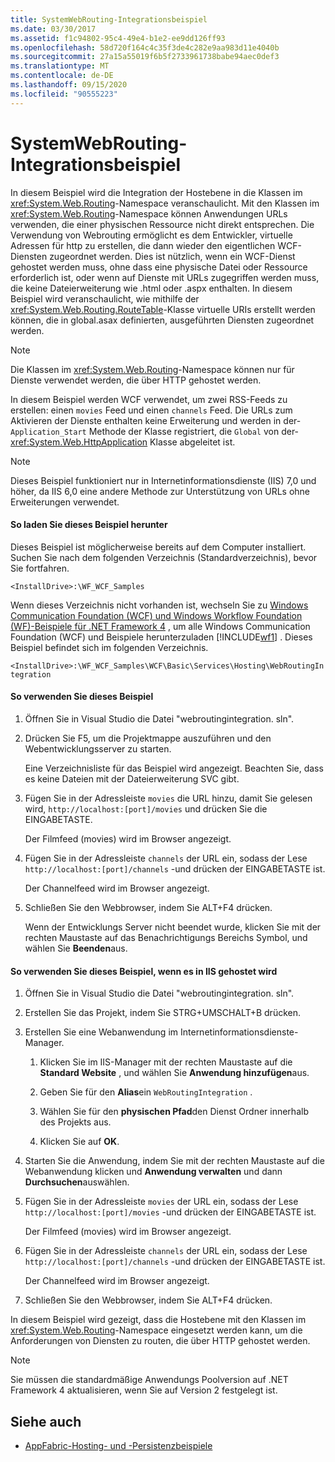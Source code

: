 ```yaml
---
title: SystemWebRouting-Integrationsbeispiel
ms.date: 03/30/2017
ms.assetid: f1c94802-95c4-49e4-b1e2-ee9dd126ff93
ms.openlocfilehash: 58d720f164c4c35f3de4c282e9aa983d11e4040b
ms.sourcegitcommit: 27a15a55019f6b5f2733961738babe94aec0def3
ms.translationtype: MT
ms.contentlocale: de-DE
ms.lasthandoff: 09/15/2020
ms.locfileid: "90555223"
---
```

# <a name="systemwebrouting-integration-sample"></a>SystemWebRouting-Integrationsbeispiel
In diesem Beispiel wird die Integration der Hostebene in die Klassen im <xref:System.Web.Routing>-Namespace veranschaulicht. Mit den Klassen im <xref:System.Web.Routing>-Namespace können Anwendungen URLs verwenden, die einer physischen Ressource nicht direkt entsprechen. Die Verwendung von Webrouting ermöglicht es dem Entwickler, virtuelle Adressen für http zu erstellen, die dann wieder den eigentlichen WCF-Diensten zugeordnet werden. Dies ist nützlich, wenn ein WCF-Dienst gehostet werden muss, ohne dass eine physische Datei oder Ressource erforderlich ist, oder wenn auf Dienste mit URLs zugegriffen werden muss, die keine Dateierweiterung wie .html oder .aspx enthalten. In diesem Beispiel wird veranschaulicht, wie mithilfe der <xref:System.Web.Routing.RouteTable>-Klasse virtuelle URIs erstellt werden können, die in global.asax definierten, ausgeführten Diensten zugeordnet werden.

> [!NOTE]
> Die Klassen im <xref:System.Web.Routing>-Namespace können nur für Dienste verwendet werden, die über HTTP gehostet werden.  
  
In diesem Beispiel werden WCF verwendet, um zwei RSS-Feeds zu erstellen: einen `movies` Feed und einen `channels` Feed. Die URLs zum Aktivieren der Dienste enthalten keine Erweiterung und werden in der- `Application_Start` Methode der Klasse registriert, die `Global` von der- <xref:System.Web.HttpApplication> Klasse abgeleitet ist.  
  
> [!NOTE]
> Dieses Beispiel funktioniert nur in Internetinformationsdienste (IIS) 7,0 und höher, da IIS 6,0 eine andere Methode zur Unterstützung von URLs ohne Erweiterungen verwendet.  

#### <a name="to-download-this-sample"></a>So laden Sie dieses Beispiel herunter
  
Dieses Beispiel ist möglicherweise bereits auf dem Computer installiert. Suchen Sie nach dem folgenden Verzeichnis (Standardverzeichnis), bevor Sie fortfahren.  

`<InstallDrive>:\WF_WCF_Samples`  

 Wenn dieses Verzeichnis nicht vorhanden ist, wechseln Sie zu [Windows Communication Foundation (WCF) und Windows Workflow Foundation (WF)-Beispiele für .NET Framework 4](https://www.microsoft.com/download/details.aspx?id=21459) , um alle Windows Communication Foundation (WCF) und Beispiele herunterzuladen [!INCLUDE[wf1](../../../../includes/wf1-md.md)] . Dieses Beispiel befindet sich im folgenden Verzeichnis.  

`<InstallDrive>:\WF_WCF_Samples\WCF\Basic\Services\Hosting\WebRoutingIntegration`  
  
#### <a name="to-use-this-sample"></a>So verwenden Sie dieses Beispiel  
  
1. Öffnen Sie in Visual Studio die Datei "webroutingintegration. sln".  
  
2. Drücken Sie F5, um die Projektmappe auszuführen und den Webentwicklungsserver zu starten.  
  
     Eine Verzeichnisliste für das Beispiel wird angezeigt. Beachten Sie, dass es keine Dateien mit der Dateierweiterung SVC gibt.  
  
3. Fügen Sie in der Adressleiste `movies` die URL hinzu, damit Sie gelesen wird, `http://localhost:[port]/movies` und drücken Sie die EINGABETASTE.  
  
     Der Filmfeed (movies) wird im Browser angezeigt.  
  
4. Fügen Sie in der Adressleiste `channels` der URL ein, sodass der Lese `http://localhost:[port]/channels` -und drücken der EINGABETASTE ist.  
  
     Der Channelfeed wird im Browser angezeigt.  
  
5. Schließen Sie den Webbrowser, indem Sie ALT+F4 drücken.  
  
     Wenn der Entwicklungs Server nicht beendet wurde, klicken Sie mit der rechten Maustaste auf das Benachrichtigungs Bereichs Symbol, und wählen Sie **Beenden**aus.  
  
#### <a name="to-use-this-sample-when-hosted-in-iis"></a>So verwenden Sie dieses Beispiel, wenn es in IIS gehostet wird  
  
1. Öffnen Sie in Visual Studio die Datei "webroutingintegration. sln".  
  
2. Erstellen Sie das Projekt, indem Sie STRG+UMSCHALT+B drücken.  
  
3. Erstellen Sie eine Webanwendung im Internetinformationsdienste-Manager.  
  
    1. Klicken Sie im IIS-Manager mit der rechten Maustaste auf die **Standard Website** , und wählen Sie **Anwendung hinzufügen**aus.  
  
    2. Geben Sie für den **Alias**ein `WebRoutingIntegration` .  
  
    3. Wählen Sie für den **physischen Pfad**den Dienst Ordner innerhalb des Projekts aus.  
  
    4. Klicken Sie auf **OK**.  
  
4. Starten Sie die Anwendung, indem Sie mit der rechten Maustaste auf die Webanwendung klicken und **Anwendung verwalten** und dann **Durchsuchen**auswählen.  
  
5. Fügen Sie in der Adressleiste `movies` der URL ein, sodass der Lese `http://localhost:[port]/movies` -und drücken der EINGABETASTE ist.  
  
     Der Filmfeed (movies) wird im Browser angezeigt.  
  
6. Fügen Sie in der Adressleiste `channels` der URL ein, sodass der Lese `http://localhost:[port]/channels` -und drücken der EINGABETASTE ist.  
  
     Der Channelfeed wird im Browser angezeigt.  
  
7. Schließen Sie den Webbrowser, indem Sie ALT+F4 drücken.  
  
 In diesem Beispiel wird gezeigt, dass die Hostebene mit den Klassen im <xref:System.Web.Routing>-Namespace eingesetzt werden kann, um die Anforderungen von Diensten zu routen, die über HTTP gehostet werden.  
  
> [!NOTE]
> Sie müssen die standardmäßige Anwendungs Poolversion auf .NET Framework 4 aktualisieren, wenn Sie auf Version 2 festgelegt ist.  
  
## <a name="see-also"></a>Siehe auch

- [AppFabric-Hosting- und -Persistenzbeispiele](/previous-versions/appfabric/ff383418(v=azure.10))
